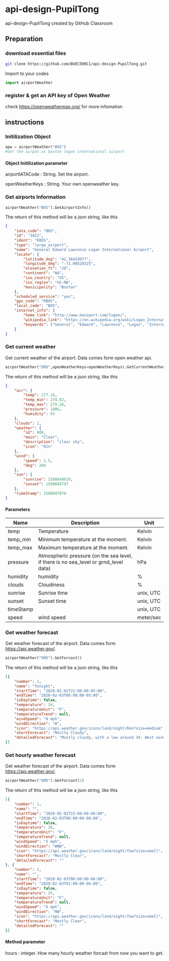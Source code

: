 # api-design-PupilTong
api-design-PupilTong created by GitHub Classroom

## Preparation
### download essential files
```bash
git clone https://github.com/BUEC500C1/api-design-PupilTong.git
```
Import to your codes
```python
import airportWeather
```
### register & get an API key of Open Weather
check https://openweathermap.org/ for more infomation

## instructions
### Initilization Object
```python
apw = airportWeather("BOS")
#Set the airpot as boston logan international airport
```

#### Object Initilization parameter

airportIATACode : String. Set the airport.

openWeatherKeys : String. Your own openweather key.
### Get airports Information
```python
airportWeather("BOS").GetAirportInfo()
```
The return of this method will be a json string, like this
```json
{
	"iata_code": "BOS",
	"id": "3422",
	"ident": "KBOS",
	"type": "large_airport",
	"name": "General Edward Lawrence Logan International Airport",
	"locate": {
		"latitude_deg": "42.36429977",
		"longitude_deg": "-71.00520325",
		"elevation_ft": "20",
		"continent": "NA",
		"iso_country": "US",
		"iso_region": "US-MA",
		"municipality": "Boston"
	},
	"scheduled_service": "yes",
	"gps_code": "KBOS",
	"local_code": "BOS",
	"internet_info": {
		"home_link": "http://www.massport.com/logan/",
		"wikipedia_link": "https://en.wikipedia.org/wiki/Logan_International_Airport",
		"keywords": ["General", "Edward", "Lawrence", "Logan", "International", "Airport"]
	}
}
```
### Get current weather
Get current weather of the airport. Data comes form open weather api.
```python
airportWeather("ORD",openWeatherKeys=openWeatherKeys).GetCurrentWeather()
```
The return of this method will be a json string, like this
```json
{
	"air": {
		"temp": 277.16,
		"temp_min": 274.82,
		"temp_max": 279.26,
		"pressure": 1006,
		"humidity": 93
	},
	"clouds": 1,
	"weather": {
		"id": 800,
		"main": "Clear",
		"description": "clear sky",
		"icon": "01n"
	},
	"wind": {
		"speed": 1.5,
		"deg": 260
	},
	"sun": {
		"sunrise": 1580648629,
		"sunset": 1580684797
	},
	"timeStamp": 1580697870
}
```
#### Parameters
| Name  | Description | Unit |
| ------------- | ------------- | ------------- |
| temp  | Temperature  | Kelvin  |
| temp_min  | Minimum temperature at the moment.  | Kelvin  |
| temp_max  | Maximum temperature at the moment.  | Kelvin  |
| pressure  | Atmospheric pressure (on the sea level, if there is no sea_level or grnd_level data)  | hPa  |
| humidity  | humidity  | %  |
| clouds  | Cloudiness  | %  |
| sunrise  |  Sunrise time | unix, UTC  |
| sunset  | Sunset time  | unix, UTC  |
| timeStamp  |  | unix, UTC  |
| speed  | wind speed | meter/sec |

### Get weather forecast
Get weather forecast of the airport. Data comes form https://api.weather.gov/.
```python
airportWeather("ORD").GetForcast()
```
The return of this method will be a json string, like this
```json
[{
	"number": 1,
	"name": "Tonight",
	"startTime": "2020-02-02T21:00:00-05:00",
	"endTime": "2020-02-03T06:00:00-05:00",
	"isDaytime": false,
	"temperature": 34,
	"temperatureUnit": "F",
	"temperatureTrend": null,
	"windSpeed": "8 mph",
	"windDirection": "W",
	"icon": "https://api.weather.gov/icons/land/night/bkn?size=medium",
	"shortForecast": "Mostly Cloudy",
	"detailedForecast": "Mostly cloudy, with a low around 34. West wind around 8 mph."
}]
```
### Get hourly weather forecast
Get weather forecast of the airport. Data comes form https://api.weather.gov/.
```python
airportWeather("ORD").GetForcast(2)
```
The return of this method will be a json string, like this
```json
[{
	"number": 1,
	"name": "",
	"startTime": "2020-02-02T23:00:00-06:00",
	"endTime": "2020-02-03T00:00:00-06:00",
	"isDaytime": false,
	"temperature": 36,
	"temperatureUnit": "F",
	"temperatureTrend": null,
	"windSpeed": "5 mph",
	"windDirection": "WNW",
	"icon": "https://api.weather.gov/icons/land/night/few?size=small",
	"shortForecast": "Mostly Clear",
	"detailedForecast": ""
}, {
	"number": 2,
	"name": "",
	"startTime": "2020-02-03T00:00:00-06:00",
	"endTime": "2020-02-03T01:00:00-06:00",
	"isDaytime": false,
	"temperature": 35,
	"temperatureUnit": "F",
	"temperatureTrend": null,
	"windSpeed": "5 mph",
	"windDirection": "NW",
	"icon": "https://api.weather.gov/icons/land/night/few?size=small",
	"shortForecast": "Mostly Clear",
	"detailedForecast": ""
}]
```
#### Method parameter

hours : integer. How many hourly weather forcast from now you want to get.
